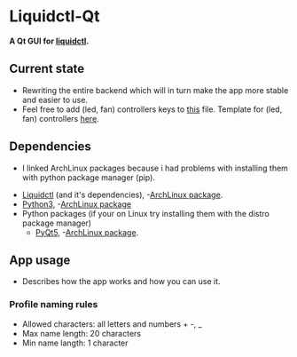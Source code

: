 # Liquidctl-Qt
**A Qt GUI for [liquidctl](https://github.com/jonasmalacofilho/liquidctl).**

## Current state
- Rewriting the entire backend which will in turn make the app more stable and easier to use.
- Feel free to add (led, fan) controllers keys to [this](https://github.com/Sporknife/Liquidctl-Qt/blob/master/devices_info/controllers.json) file. Template for (led, fan) controllers [here](https://github.com/Sporknife/Liquidctl-Qt/blob/master/devices.md#fanled-controllers). 

## Dependencies
- I linked ArchLinux packages because i had problems with installing them with python package manager (pip).
* [Liquidctl](https://github.com/jonasmalacofilho/liquidctl) (and it's dependencies), -[ArchLinux package](https://archlinux.org/packages/community/any/liquidctl/).
* [Python3](https://www.python.org/), -[ArchLinux package](https://archlinux.org/packages/extra/x86_64/python/)
* Python packages (if your on Linux try installing them with the distro package manager) 
	- [PyQt5](https://pypi.org/project/PyQt5/), -[ArchLinux package](https://archlinux.org/packages/extra/x86_64/python-pyqt5/).

## App usage
- Describes how the app works and how you can use it.
### Profile naming rules
- Allowed characters: all letters and numbers + -, _
- Max name length: 20 characters
- Min name langth: 1 character

